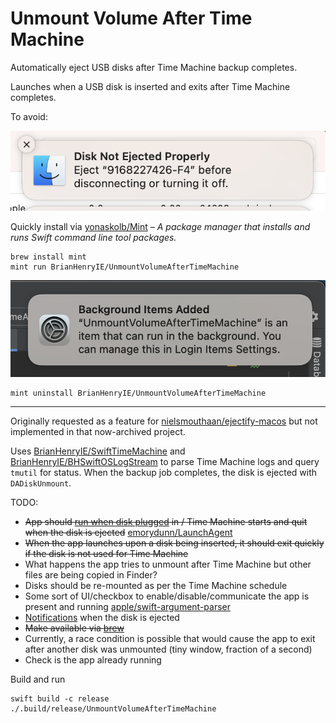 # Unmount Volume After Time Machine

Automatically eject USB disks after Time Machine backup completes.

Launches when a USB disk is inserted and exits after Time Machine completes.

To avoid:

![disk-not-ejected-properly.png](.github/disk-not-ejected-properly.png)

Quickly install via [yonaskolb/Mint](https://github.com/yonaskolb/Mint) – _A package manager that installs and runs Swift command line tool packages._
```
brew install mint
mint run BrianHenryIE/UnmountVolumeAfterTimeMachine
```

![Background Items Added.png](.github/background-items-added.png)

```
mint uninstall BrianHenryIE/UnmountVolumeAfterTimeMachine 
```

***

Originally requested as a feature for [nielsmouthaan/ejectify-macos](https://github.com/nielsmouthaan/ejectify-macos/issues/19) but not implemented in that now-archived project.

Uses [BrianHenryIE/SwiftTimeMachine](https://github.com/BrianHenryIE/SwiftTimeMachine) and [BrianHenryIE/BHSwiftOSLogStream](https://github.com/BrianHenryIE/BHSwiftOSLogStream) to parse Time Machine logs and query `tmutil` for status. When the backup job completes, the disk is ejected with `DADiskUnmount`.

TODO:
* ~~App should [run when disk plugged](https://apple.stackexchange.com/a/13724/299117) in / Time Machine starts and quit when the disk is ejected~~ [emorydunn/LaunchAgent](https://github.com/emorydunn/LaunchAgent)
* ~~When the app launches upon a disk being inserted, it should exit quickly if the disk is not used for Time Machine~~
* What happens the app tries to unmount after Time Machine but other files are being copied in Finder?
* Disks should be re-mounted as per the Time Machine schedule
* Some sort of UI/checkbox to enable/disable/communicate the app is present and running [apple/swift-argument-parser](https://github.com/apple/swift-argument-parser)
* [Notifications](https://github.com/dataJAR/Notifier) when the disk is ejected
* ~~Make available via [brew](https://docs.brew.sh/Formula-Cookbook)~~
* Currently, a race condition is possible that would cause the app to exit after another disk was unmounted (tiny window, fraction of a second)
* Check is the app already running

Build and run
```
swift build -c release
./.build/release/UnmountVolumeAfterTimeMachine
```